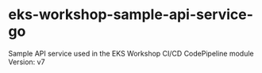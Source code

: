 # eks-workshop-sample-api-service-go
Sample API service used in the EKS Workshop CI/CD CodePipeline module
Version: v7
